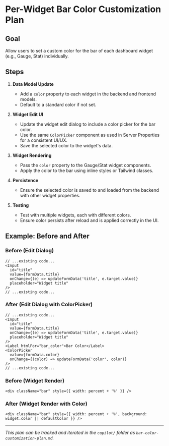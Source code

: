 # Per-Widget Bar Color Customization Plan

## Goal
Allow users to set a custom color for the bar of each dashboard widget (e.g., Gauge, Stat) individually.

## Steps

1. **Data Model Update**
   - Add a `color` property to each widget in the backend and frontend models.
   - Default to a standard color if not set.

2. **Widget Edit UI**
   - Update the widget edit dialog to include a color picker for the bar color.
   - Use the same `ColorPicker` component as used in Server Properties for a consistent UI/UX.
   - Save the selected color to the widget's data.

3. **Widget Rendering**
   - Pass the `color` property to the Gauge/Stat widget components.
   - Apply the color to the bar using inline styles or Tailwind classes.

4. **Persistence**
   - Ensure the selected color is saved to and loaded from the backend with other widget properties.

5. **Testing**
   - Test with multiple widgets, each with different colors.
   - Ensure color persists after reload and is applied correctly in the UI.


## Example: Before and After

### Before (Edit Dialog)
```tsx
// ...existing code...
<Input
  id="title"
  value={formData.title}
  onChange={(e) => updateFormData('title', e.target.value)}
  placeholder="Widget title"
/>
// ...existing code...
```

### After (Edit Dialog with ColorPicker)
```tsx
// ...existing code...
<Input
  id="title"
  value={formData.title}
  onChange={(e) => updateFormData('title', e.target.value)}
  placeholder="Widget title"
/>
<Label htmlFor="bar_color">Bar Color</Label>
<ColorPicker
  value={formData.color}
  onChange={(color) => updateFormData('color', color)}
/>
// ...existing code...
```

### Before (Widget Render)
```tsx
<div className="bar" style={{ width: percent + '%' }} />
```

### After (Widget Render with Color)
```tsx
<div className="bar" style={{ width: percent + '%', background: widget.color || defaultColor }} />
```

---
*This plan can be tracked and iterated in the `copilot/` folder as `bar-color-customization-plan.md`.*
